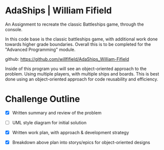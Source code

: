 # AdaShips | William Fifield
An Assignment to recreate the classic Battleships game, through the console.

In this code base is the classic battleships game, with additional work done towards higher grade boundaries. Overall this is to be completed for the "Advanced Programming" module.

github: https://github.com/willfifield/AdaShips_William-Fifield

Inside of this program you will see an object-oriented approach to the problem. Using multiple players, with multiple ships and boards. This is best done using an object-oriented approach for code reusability and efficiency.


# Challenge Outline
- [x] Written summary and review of the problem
- [ ] UML style diagram for initial solution
- [x] Written work plan, with approach & development strategy
- [x] Breakdown above plan into storys/epics for object-oriented designs



